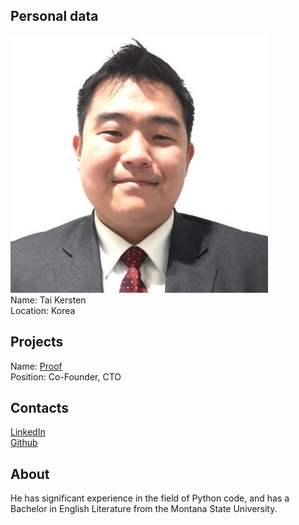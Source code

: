 ## Personal data
![ photo](photo/tai_kersten.jpg)  
Name: Tai Kersten  
Location: Korea
## Projects 
Name: [Proof](../projects/proof.md)  
Position: Co-Founder, CTO 
## Contacts
[LinkedIn](https://www.linkedin.com/in/tai-kersten-bb460412a/)  
[Github](https://github.com/kerstentw)  
## About
He has significant experience in the field of Python code, and has a Bachelor in English Literature from the Montana State University.
